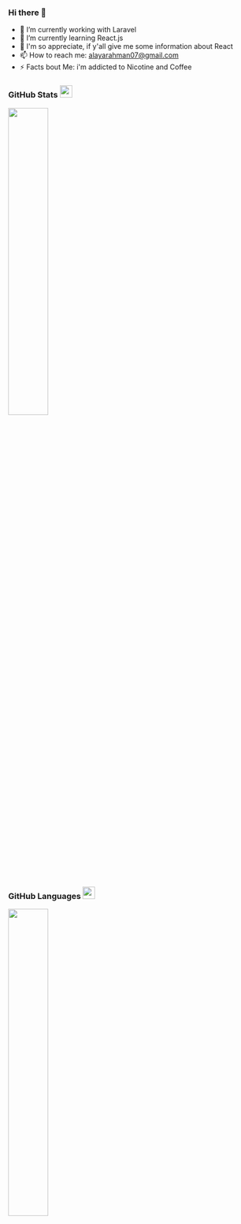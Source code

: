 ### Hi there 👋

- 🔭 I’m currently working with Laravel
- 🌱 I’m currently learning React.js
- 💬 I'm so appreciate, if y'all give me some information about React
- 📫 How to reach me: alayarahman07@gmail.com
- ⚡ Facts bout Me: i'm addicted to Nicotine and Coffee

### GitHub Stats <img class="img" src="https://github.githubassets.com/images/icons/emoji/unicode/1f389.png?v8" width="25">
<div><img style="height: auto; width: 40%;" class="img" src="https://github-readme-stats.vercel.app/api?username=dayCod&theme=radical&show_icons=true&include_all_commits=true&hide_border=true" /></div>

### GitHub Languages <img class="img" src="https://github.githubassets.com/images/icons/emoji/basecamp.png?v8" width="25">
<div><img style="height: auto; width: 40%;" class="img" src="https://github-readme-stats.vercel.app/api/top-langs/?username=dayCod&theme=radical&langs_count=8&layout=compact&hide_border=true" /></div>





